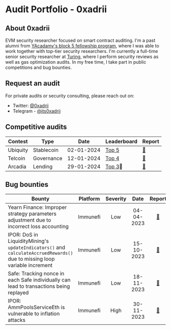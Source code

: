 # Audit Portfolio - 0xadrii

## About 0xadrii
EVM security researcher focused on smart contract auditing. 
I'm a past alumni from [YAcadamy's block 5 fellowship program](https://yacademy.dev/fellowships/), where I was able to work together with top-tier security researchers.
I'm currently a full-time senior security researcher at [Turing](https://www.turingconsulting.group/), where I perform security reviews as well as gas optimization audits. 
In my free time, I take part in public competitions and bug bounties.

## Request an audit
For private audits or security consulting, please reach out on:
- Twitter: [@0xadrii](https://twitter.com/0xadrii)
- Telegram - [@its0xadrii](https://t.me/its0xadrii)

## Competitive audits
| Contest | Type | Date | Leaderboard | Report | 
| - | - | - | - | - |
| Ubiquity | Stablecoin | 02-01-2024 | [Top 5](https://audits.sherlock.xyz/contests/156) | [📄](/competitive_audits/ubiquity_02-01-2024.md) 
| Telcoin | Governance | 12-01-2024 | [Top 4](https://audits.sherlock.xyz/contests/156) | [📄](/competitive_audits/telcoin_12-01-2024.md) 
| Arcadia | Lending | 29-01-2024 | [Top 3](https://audits.sherlock.xyz/contests/137)🥉 | [📄](/competitive_audits/arcadia_29-01-2024.md) 


## Bug bounties
| Bounty | Platform | Severity | Date | Report |
| - | - | :-: | :-: | :-: |
| Yearn Finance: Improper strategy parameters adjustment due to incorrect loss accounting | Immunefi | Low | 04-04-2023 | [📄](/bounties/yearn_04-04-2023.md) 
| IPOR: DoS in LiquidityMining's `updateIndicators()` and `calculateAccruedRewards()` due to missing loop variable increment | Immunefi | Low | 15-10-2023 | [📄](/bounties/ipor_15-10-2023.md) 
| Safe: Tracking nonce in each Safe individually can lead to transactions being replayed | Immunefi | Low | 18-11-2023 | [📄](/bounties/safe_18-11-2023.md) 
| IPOR: AmmPoolsServiceEth is vulnerable to inflation attacks | Immunefi | High | 30-11-2023 | [📄](/bounties/ipor_30-11-2023.md) 

